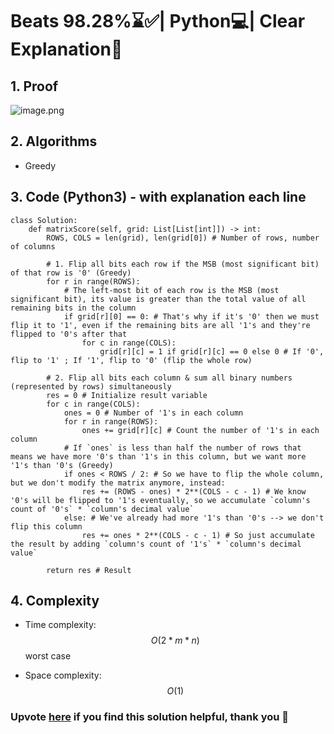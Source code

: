 # Beats 98.28%⌛✅| Python💻| Clear Explanation📗

## 1. Proof
![image.png](https://assets.leetcode.com/users/images/b5179a18-2091-46b6-95b9-d02ce41634a9_1715576530.2468176.png)

## 2. Algorithms
- Greedy

## 3. Code (Python3) - with explanation each line
```python3 []
class Solution:
    def matrixScore(self, grid: List[List[int]]) -> int:
        ROWS, COLS = len(grid), len(grid[0]) # Number of rows, number of columns
        
        # 1. Flip all bits each row if the MSB (most significant bit) of that row is '0' (Greedy)
        for r in range(ROWS):
            # The left-most bit of each row is the MSB (most significant bit), its value is greater than the total value of all remaining bits in the column
            if grid[r][0] == 0: # That's why if it's '0' then we must flip it to '1', even if the remaining bits are all '1's and they're flipped to '0's after that
                for c in range(COLS):
                    grid[r][c] = 1 if grid[r][c] == 0 else 0 # If '0', flip to '1' ; If '1', flip to '0' (flip the whole row)
        
        # 2. Flip all bits each column & sum all binary numbers (represented by rows) simultaneously
        res = 0 # Initialize result variable
        for c in range(COLS):
            ones = 0 # Number of '1's in each column
            for r in range(ROWS):
                ones += grid[r][c] # Count the number of '1's in each column
            # If `ones` is less than half the number of rows that means we have more '0's than '1's in this column, but we want more '1's than '0's (Greedy)
            if ones < ROWS / 2: # So we have to flip the whole column, but we don't modify the matrix anymore, instead:
                res += (ROWS - ones) * 2**(COLS - c - 1) # We know '0's will be flipped to '1's eventually, so we accumulate `column's count of '0's` * `column's decimal value`
            else: # We've already had more '1's than '0's --> we don't flip this column
                res += ones * 2**(COLS - c - 1) # So just accumulate the result by adding `column's count of '1's` * `column's decimal value`

        return res # Result
```

## 4. Complexity
- Time complexity: $$O(2 * m * n)$$ worst case
<!-- Add your time complexity here, e.g. $$O(n)$$ -->

- Space complexity: $$O(1)$$
<!-- Add your space complexity here, e.g. $$O(n)$$ -->
### Upvote [here](https://leetcode.com/problems/score-after-flipping-matrix/solutions/5150580/beats-94-83-python-clear-explanation) if you find this solution helpful, thank you 🤍
